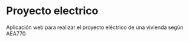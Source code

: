 # Proyecto electrico
 Aplicación web para realizar el proyecto eléctrico de una vivienda según AEA770
